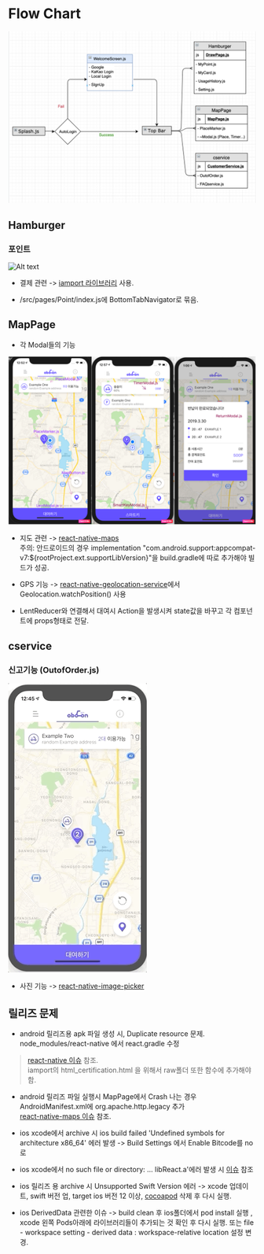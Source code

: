 # Flow Chart

![Alt text](https://github.com/khujay15/react-native-kick-App/blob/master/docs/FlowChart.png)

## Hamburger

### 포인트 

![Alt text](https://github.com/khujay15/react-native-kick-App/blob/master/docs/Hamburger/IAMPORT.gif)

- 결제 관련 -> [iamport 라이브러리](https://github.com/iamport/iamport-react-native) 사용.

- /src/pages/Point/index.js에 BottomTabNavigator로 묶음.

## MapPage

- 각 Modal들의 기능 

![Alt text](https://github.com/khujay15/react-native-kick-App/blob/master/docs/MapPage/MapPageModal.png)

- 지도 관련 -> [react-native-maps](https://github.com/react-native-community/react-native-maps)  
  주의: 안드로이드의 경우 implementation "com.android.support:appcompat-v7:${rootProject.ext.supportLibVersion}"을 build.gradle에 따로 추가해야 빌드가 성공.
  
- GPS 기능 -> [react-native-geolocation-service](https://github.com/Agontuk/react-native-geolocation-service)에서 Geolocation.watchPosition() 사용

- LentReducer와 연결해서 대여시 Action을 발생시켜 state값을 바꾸고 각 컴포넌트에 props형태로 전달.

## cservice

### 신고기능 (OutofOrder.js)

![Alt text](https://github.com/khujay15/react-native-kick-App/blob/master/docs/cservice/REPORT.gif)

- 사진 기능 -> [react-native-image-picker](https://github.com/react-native-community/react-native-image-picker)

## 릴리즈 문제

- android 릴리즈용 apk 파일 생성 시, Duplicate resource 문제. node_modules/react-native 에서 react.gradle 수정  
> [react-native 이슈](https://github.com/facebook/react-native/issues/22234#issuecomment-437812451) 참조.  
> iamport의 html_certification.html 을 위해서 raw폴더 또한 함수에 추가해야함.

- android 릴리즈 파일 실행시 MapPage에서 Crash 나는 경우 AndroidManifest.xml에 org.apache.http.legacy 추가  
[react-native-maps 이슈](https://github.com/react-native-community/react-native-maps/issues/2773#issuecomment-478752790) 참조.

- ios xcode에서 archive 시 ios build failed 'Undefined symbols for architecture x86_64' 에러 발생 -> Build Settings 에서 Enable Bitcode를 no로  

- ios xcode에서 no such file or directory: ... libReact.a'에러 발생 시 [이슈](https://github.com/ivpusic/react-native-image-crop-picker/issues/21) 참조  

- ios 릴리즈 용 archive 시 Unsupported Swift Version 에러 -> xcode 업데이트, swift 버전 업, target ios 버전 12 이상, [cocoapod](https://stackoverflow.com/questions/51767789/build-failing-on-ios-generic-device-but-ok-for-simulator) 삭제 후 다시 실행.

- ios DerivedData 관련한 이슈 -> build clean 후 ios폴더에서 pod install 실행 , xcode 왼쪽 Pods아래에 라이브러리들이 추가되는 것 확인 후 다시 실행.  또는 file - workspace setting - derived data : workspace-relative location 설정 변경. 
